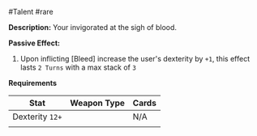 #Talent #rare 

**Description:**
Your invigorated at the sigh of blood.

**Passive Effect:**
1. Upon inflicting [Bleed] increase the user's dexterity by `+1`, this effect lasts `2 Turns` with a max stack of `3` 

**Requirements**

| Stat            | Weapon Type | Cards |
| --------------- | ----------- | ----- |
| Dexterity `12+` |             | N/A   |
|                 |             |       |

